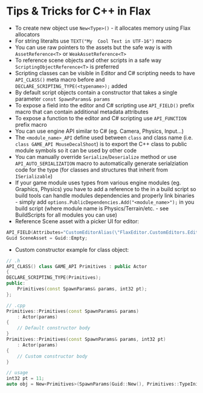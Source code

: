 # Tips & Tricks for C\+\+ in Flax

* To create new object use `New<Type>()` - it allocates memory using Flax allocators
* For string literalts use `TEXT("My  Cool Text in UTF-16")` macro
* You can use raw pointers to the assets but the safe way is with `AssetReference<T>` or `WeakAssetReference<T>`
* To reference scene objects and other scripts in a safe way `ScriptingObjectReference<T>` is preferred
* Scripting classes can be visible in Editor and C# scripting needs to have `API_CLASS()` meta macro before and `DECLARE_SCRIPTING_TYPE(<typename>);` added
* By default script objects contain a constructor that takes a single parameter `const SpawnParams& params`
* To expose a field into the editor and C# scripting use `API_FIELD()` prefix macro that can contain additional metadata attributes
* To expose a function to the editor and C# scripting use `API_FUNCTION` prefix macro
* You can use engine API similar to C# (eg. Camera, Physics, Input...)
* The `<module_name>_API` define used between `class` and class name (i.e. `class GAME_API MouseDecalShoot`) is to export the C++ class to public module symbols so it can be used by other code
* You can manually override `Serialize`/`Deserialize` method or use `API_AUTO_SERIALIZATION` macro to automatically generate serialziation code for the type (for classes and structures that inherit from `ISerializable`)
* If your game module uses types from various engine modules (eg. Graphics, Physics) you have to add a reference to the in a build script so build tools can handle modules dependencies and properly link binaries - simply add `options.PublicDependencies.Add("<module_name>");` in you build script (where module name is Physics/Terrain/etc. - see BuildScripts for all modules you can use)
* Reference Scene asset with a picker UI for editor:

```cpp
API_FIELD(Attributes="CustomEditorAlias(\"FlaxEditor.CustomEditors.Editors.SceneRefEditor\"), AssetReference(typeof(SceneReference))")
Guid SceneAsset = Guid::Empty;
```

* Custom constructor example for class object:

```cpp
// .h
API_CLASS() class GAME_API Primitives : public Actor
{
DECLARE_SCRIPTING_TYPE(Primitives);
public:
    Primitives(const SpawnParams& params, int32 pt);
};

// .cpp
Primitives::Primitives(const SpawnParams& params)
	: Actor(params)
{
    // Default constructor body
}
Primitives::Primitives(const SpawnParams& params, int32 pt)
	: Actor(params)
{
    // Custom constructor body
}

// usage
int32 pt = 11;
auto obj = New<Primitives>(SpawnParams(Guid::New(), Primitives::TypeInitializer), pt);
```
